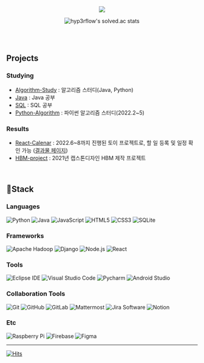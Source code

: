 <div>
<div align="center">
  <img src="https://capsule-render.vercel.app/api?type=transparent&color=gradient&height=150&section=header&text=WELCOME&fontColor=ffd700&animation=fadeIn&fontSize=80&desc=minjeong's%20profile&descAlign=70&descAlignY=72" />
  
  ![hyp3rflow's solved.ac stats](https://github-readme-solvedac.hyp3rflow.vercel.app/api/?handle=wjddlsp0507)
  <!-- ![jeong's Github Stats](https://github-readme-stats.vercel.app/api?username=jeong57&bg_color=30,e96443,904e95&title_color=fff&text_color=fff) -->
</div>

  <br><br>
  ## Projects
  ### Studying
  * [Algorithm-Study](https://github.com/jeong57/Algorithm-Study) : 알고리즘 스터디(Java, Python)
  * [Java](https://github.com/jeong57/Java) : Java 공부
  * [SQL](https://github.com/jeong57/SQL) : SQL 공부
  * [Python-Algorithm](https://github.com/jeong57/Python-Algorithm) : 파이썬 알고리즘 스터디(2022.2~5)
  ### Results
  * [React-Calenar](https://github.com/jeong57/React-Calendar) : 2022.6~8까지 진행된 토이 프로젝트로, 할 일 등록 및 일정 확인 가능 ([결과물 페이지](https://jeong57.github.io/React-Calendar/))
  * [HBM-project](https://github.com/jeong57/HBM-project) : 2021년 캡스톤디자인 HBM 제작 프로젝트
  
  <br>
  
  ## :rabbit2:Stack
  ### Languages
  ![Python](https://img.shields.io/badge/Python-3776AB.svg?&style=for-the-badge&logo=Python&logoColor=white)
  ![Java](https://img.shields.io/badge/Java-007396.svg?&style=for-the-badge&logo=Java&logoColor=white)
  ![JavaScript](https://img.shields.io/badge/JavaScript-F7DF1E.svg?&style=for-the-badge&logo=JavaScript&logoColor=white)
  ![HTML5](https://img.shields.io/badge/HTML5-E34F26.svg?&style=for-the-badge&logo=HTML5&logoColor=white)
  ![CSS3](https://img.shields.io/badge/CSS3-1572B6.svg?&style=for-the-badge&logo=CSS3&logoColor=white)
  ![SQLite](https://img.shields.io/badge/SQLite-003B57.svg?&style=for-the-badge&logo=SQLite&logoColor=white)
  
  ### Frameworks
  ![Apache Hadoop](https://img.shields.io/badge/Apache%20Hadoop-66CCFF.svg?&style=for-the-badge&logo=Apache%20Hadoop&logoColor=white)
  ![Django](https://img.shields.io/badge/Django-092E20.svg?&style=for-the-badge&logo=Django&logoColor=white)
  ![Node.js](https://img.shields.io/badge/Node.js-339933.svg?&style=for-the-badge&logo=Node.js&logoColor=white)
  ![React](https://img.shields.io/badge/React-61DAFB.svg?&style=for-the-badge&logo=React&logoColor=white)

  ### Tools
  ![Eclipse IDE](https://img.shields.io/badge/Eclipse%20IDE-2C2255.svg?&style=for-the-badge&logo=Eclipse%20IDE&logoColor=white)
  ![Visual Studio Code](https://img.shields.io/badge/Visual%20Studio%20Code-007ACC.svg?&style=for-the-badge&logo=Visual%20Studio%20Code&logoColor=white)
  ![Pycharm](https://img.shields.io/badge/Pycharm-000000.svg?&style=for-the-badge&logo=Pycharm&logoColor=white)
  ![Android Studio](https://img.shields.io/badge/Android%20Stdio-3DDC84.svg?&style=for-the-badge&logo=Android%20Studio&logoColor=white)
  
  ### Collaboration Tools
  ![Git](https://img.shields.io/badge/Git-F05032.svg?&style=for-the-badge&logo=Git&logoColor=white)
  ![GitHub](https://img.shields.io/badge/GitHub-181717.svg?&style=for-the-badge&logo=GitHub&logoColor=white)
  ![GitLab](https://img.shields.io/badge/GitLab-FC6D26.svg?&style=for-the-badge&logo=GitLab&logoColor=white)
  ![Mattermost](https://img.shields.io/badge/Mattermost-0058CC.svg?&style=for-the-badge&logo=Mattermost&logoColor=white)
  ![Jira Software](https://img.shields.io/badge/Jira%20Software-0052CC.svg?&style=for-the-badge&logo=Jira%20Software&logoColor=white)
  ![Notion](https://img.shields.io/badge/Notion-000000.svg?&style=for-the-badge&logo=Notion&logoColor=white)

  ### Etc
  ![Raspberry Pi](https://img.shields.io/badge/Raspberry%20Pi-A22846.svg?&style=for-the-badge&logo=Raspberry%20Pi&logoColor=white)
  ![Firebase](https://img.shields.io/badge/Firebase-FFCA28.svg?&style=for-the-badge&logo=Firebase&logoColor=white)
  ![Figma](https://img.shields.io/badge/Figma-F24E1E.svg?&style=for-the-badge&logo=Figma&logoColor=white)
</div>
<hr>

[![Hits](https://hits.seeyoufarm.com/api/count/incr/badge.svg?url=https%3A%2F%2Fgithub.com%2Fjeong57%2F&count_bg=%232A7FFF&title_bg=%23555555&icon=&icon_color=%23E7E7E7&title=hits&edge_flat=false)](https://hits.seeyoufarm.com)

<!--
**jeong57/jeong57** is a ✨ _special_ ✨ repository because its `README.md` (this file) appears on your GitHub profile.

Here are some ideas to get you started:

- 🔭 I’m currently working on ...
- 🌱 I’m currently learning ...
- 👯 I’m looking to collaborate on ...
- 🤔 I’m looking for help with ...
- 💬 Ask me about ...
- 📫 How to reach me: ...
- 😄 Pronouns: ...
- ⚡ Fun fact: ...
-->
